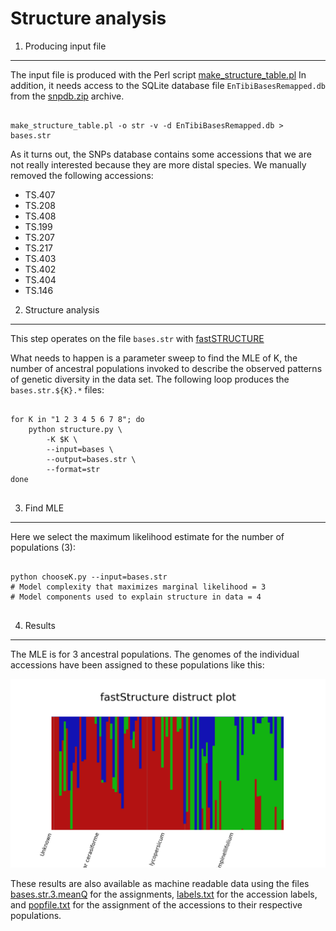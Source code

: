 Structure analysis
==================

1. Producing input file
-----------------------

The input file is produced with the Perl script
[make_structure_table.pl](https://github.com/naturalis/tomatogenome-en-tibi/blob/master/script/make_structure_table.pl)
In addition, it needs access to the SQLite database file `EnTibiBasesRemapped.db` from the
[snpdb.zip](http://doi.org/10.5281/zenodo.4966843) archive.

```

make_structure_table.pl -o str -v -d EnTibiBasesRemapped.db > bases.str

```

As it turns out, the SNPs database contains some accessions that we are not really 
interested because they are more distal species. We manually removed the following 
accessions:

- TS.407
- TS.208
- TS.408
- TS.199
- TS.207
- TS.217
- TS.403
- TS.402
- TS.404
- TS.146

2. Structure analysis
---------------------

This step operates on the file `bases.str` with 
[fastSTRUCTURE](https://github.com/rajanil/fastStructure/commit/e47212f816a77495bb79274b662ff70d7ec5a55f)

What needs to happen is a parameter sweep to find the MLE of K, the number of ancestral
populations invoked to describe the observed patterns of genetic diversity in the data
set. The following loop produces the `bases.str.${K}.*` files:

```

for K in "1 2 3 4 5 6 7 8"; do
	python structure.py \
		-K $K \
		--input=bases \
		--output=bases.str \
		--format=str
done
	
```

3. Find MLE
-----------

Here we select the maximum likelihood estimate for the number of populations (3):

```

python chooseK.py --input=bases.str
# Model complexity that maximizes marginal likelihood = 3
# Model components used to explain structure in data = 4


```

4. Results
----------

The MLE is for 3 ancestral populations. The genomes of the individual accessions have 
been assigned to these populations like this:

![](distruct.png)

These results are also available as machine readable data using the files
[bases.str.3.meanQ](bases.str.3.meanQ.gz) for the assignments, [labels.txt](labels.txt)
for the accession labels, and [popfile.txt](popfile.txt) for the assignment of the
accessions to their respective populations.
